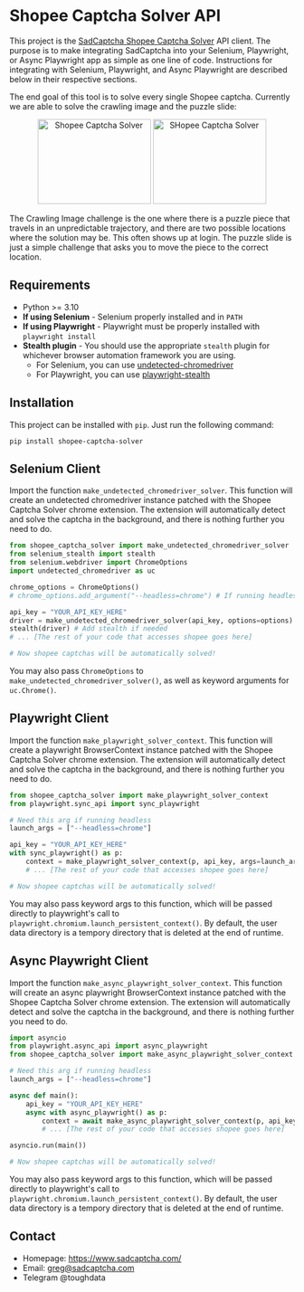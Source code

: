# Shopee Captcha Solver API
This project is the [SadCaptcha Shopee Captcha Solver](https://www.sadcaptcha.com/shopee-captcha-solver?ref=shopeeghclientrepo) API client.
The purpose is to make integrating SadCaptcha into your Selenium, Playwright, or Async Playwright app as simple as one line of code.
Instructions for integrating with Selenium, Playwright, and Async Playwright are described below in their respective sections.

The end goal of this tool is to solve every single Shopee captcha. 
Currently we are able to solve the crawling image and the puzzle slide:

<div align="center">
    <img src="https://sadcaptcha.b-cdn.net/shopee-image-crawl-captcha.png" width="200px" height="150px" alt="Shopee Captcha Solver">
    <img src="https://sadcaptcha.b-cdn.net/shopee-puzzle-slide-captcha.png" width="200px" height="150px" alt="SHopee Captcha Solver">
</div>

The Crawling Image challenge is the one where there is a puzzle piece that travels in an unpredictable trajectory, and there are two possible locations where the solution may be.
This often shows up at login.
The puzzle slide is just a simple challenge that asks you to move the piece to the correct location.
    
## Requirements
- Python >= 3.10
- **If using Selenium** - Selenium properly installed and in `PATH`
- **If using Playwright** - Playwright must be properly installed with `playwright install`
- **Stealth plugin** - You should use the appropriate `stealth` plugin for whichever browser automation framework you are using.
    - For Selenium, you can use [undetected-chromedriver](https://github.com/ultrafunkamsterdam/undetected-chromedriver)
    - For Playwright, you can use [playwright-stealth](https://pypi.org/project/playwright-stealth/)

## Installation
This project can be installed with `pip`. Just run the following command:
```
pip install shopee-captcha-solver
```

## Selenium Client 
Import the function `make_undetected_chromedriver_solver`.
This function will create an undetected chromedriver instance patched with the Shopee Captcha Solver chrome extension.
The extension will automatically detect and solve the captcha in the background, and there is nothing further you need to do.

```py
from shopee_captcha_solver import make_undetected_chromedriver_solver
from selenium_stealth import stealth
from selenium.webdriver import ChromeOptions
import undetected_chromedriver as uc

chrome_options = ChromeOptions()
# chrome_options.add_argument("--headless=chrome") # If running headless, use this option

api_key = "YOUR_API_KEY_HERE"
driver = make_undetected_chromedriver_solver(api_key, options=options) # Returns uc.Chrome instance
stealth(driver) # Add stealth if needed
# ... [The rest of your code that accesses shopee goes here]

# Now shopee captchas will be automatically solved!
```
You may also pass `ChromeOptions` to `make_undetected_chromedriver_solver()`, as well as keyword arguments for `uc.Chrome()`.

## Playwright Client
Import the function `make_playwright_solver_context`.
This function will create a playwright BrowserContext instance patched with the Shopee Captcha Solver chrome extension.
The extension will automatically detect and solve the captcha in the background, and there is nothing further you need to do.

```py
from shopee_captcha_solver import make_playwright_solver_context
from playwright.sync_api import sync_playwright

# Need this arg if running headless
launch_args = ["--headless=chrome"] 

api_key = "YOUR_API_KEY_HERE"
with sync_playwright() as p:
    context = make_playwright_solver_context(p, api_key, args=launch_args) # Returns playwright BrowserContext instance
    # ... [The rest of your code that accesses shopee goes here]

# Now shopee captchas will be automatically solved!
```
You may also pass keyword args to this function, which will be passed directly to playwright's call to `playwright.chromium.launch_persistent_context()`.
By default, the user data directory is a tempory directory that is deleted at the end of runtime.

## Async Playwright Client
Import the function `make_async_playwright_solver_context`.
This function will create an async playwright BrowserContext instance patched with the Shopee Captcha Solver chrome extension.
The extension will automatically detect and solve the captcha in the background, and there is nothing further you need to do.

```py
import asyncio
from playwright.async_api import async_playwright
from shopee_captcha_solver import make_async_playwright_solver_context

# Need this arg if running headless
launch_args = ["--headless=chrome"] 

async def main():
    api_key = "YOUR_API_KEY_HERE"
    async with async_playwright() as p:
        context = await make_async_playwright_solver_context(p, api_key, args=launch_args) # Returns playwright BrowserContext instance
        # ... [The rest of your code that accesses shopee goes here]

asyncio.run(main())

# Now shopee captchas will be automatically solved!
```
You may also pass keyword args to this function, which will be passed directly to playwright's call to `playwright.chromium.launch_persistent_context()`.
By default, the user data directory is a tempory directory that is deleted at the end of runtime.

## Contact
- Homepage: https://www.sadcaptcha.com/
- Email: greg@sadcaptcha.com
- Telegram @toughdata
